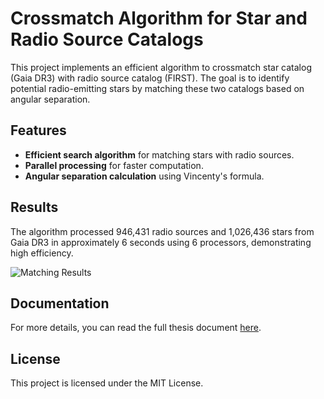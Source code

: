 # Crossmatch Algorithm for Star and Radio Source Catalogs

This project implements an efficient algorithm to crossmatch star catalog (Gaia DR3) with radio source catalog (FIRST). The goal is to identify potential radio-emitting stars by matching these two catalogs based on angular separation.

## Features
- **Efficient search algorithm** for matching stars with radio sources.
- **Parallel processing** for faster computation.
- **Angular separation calculation** using Vincenty's formula.

## Results
The algorithm processed 946,431 radio sources and 1,026,436 stars from Gaia DR3 in approximately 6 seconds using 6 processors, demonstrating high efficiency.

![Matching Results](figures/images/result.png)

## Documentation
For more details, you can read the full thesis document [here](https://drive.google.com/file/d/1-OngqpRTozFUxsD3A8Z5mg3TsVMJS712/view?usp=sharing).

## License
This project is licensed under the MIT License.
